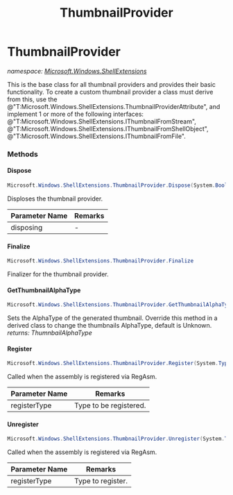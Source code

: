 ﻿---
title: ThumbnailProvider
---

# ThumbnailProvider
_namespace: [Microsoft.Windows.ShellExtensions](N-Microsoft.Windows.ShellExtensions.html)_

This is the base class for all thumbnail providers and provides their basic functionality.
 To create a custom thumbnail provider a class must derive from this, use the @"T:Microsoft.Windows.ShellExtensions.ThumbnailProviderAttribute",
 and implement 1 or more of the following interfaces: 
 @"T:Microsoft.Windows.ShellExtensions.IThumbnailFromStream", @"T:Microsoft.Windows.ShellExtensions.IThumbnailFromShellObject", @"T:Microsoft.Windows.ShellExtensions.IThumbnailFromFile".

### Methods

#### Dispose
```csharp
Microsoft.Windows.ShellExtensions.ThumbnailProvider.Dispose(System.Boolean)
```
Disploses the thumbnail provider.

|Parameter Name|Remarks|
|--------------|-------|
|disposing|-|


#### Finalize
```csharp
Microsoft.Windows.ShellExtensions.ThumbnailProvider.Finalize
```
Finalizer for the thumbnail provider.

#### GetThumbnailAlphaType
```csharp
Microsoft.Windows.ShellExtensions.ThumbnailProvider.GetThumbnailAlphaType
```
Sets the AlphaType of the generated thumbnail.
 Override this method in a derived class to change the thumbnails AlphaType, default is Unknown.
_returns: ThumnbailAlphaType_

#### Register
```csharp
Microsoft.Windows.ShellExtensions.ThumbnailProvider.Register(System.Type)
```
Called when the assembly is registered via RegAsm.

|Parameter Name|Remarks|
|--------------|-------|
|registerType|Type to be registered.|


#### Unregister
```csharp
Microsoft.Windows.ShellExtensions.ThumbnailProvider.Unregister(System.Type)
```
Called when the assembly is registered via RegAsm.

|Parameter Name|Remarks|
|--------------|-------|
|registerType|Type to register.|





